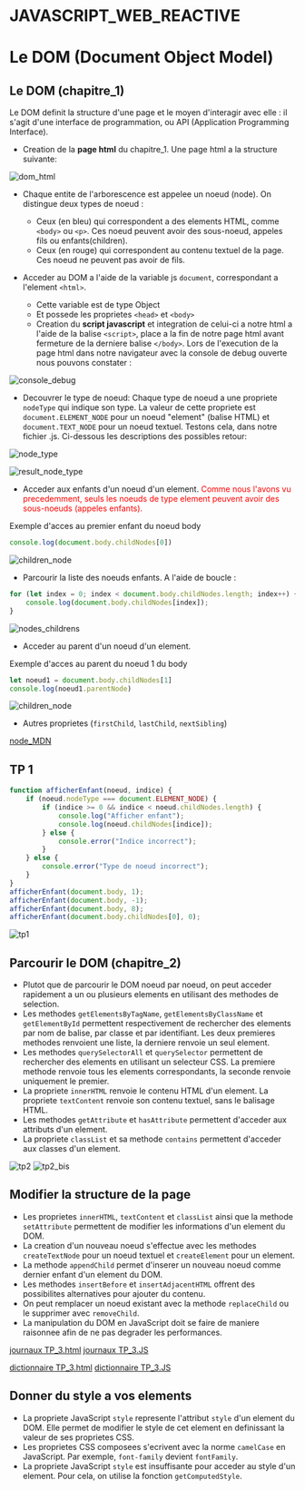 # JAVASCRIPT_WEB_REACTIVE

# Le DOM (Document Object Model)

## Le DOM (chapitre_1)
Le DOM definit la structure d'une page et le moyen d'interagir avec elle : il s'agit d'une interface de programmation, ou API (Application Programming Interface).

* Creation de la **page html** du chapitre_1. Une page html a la structure suivante:

![dom_html](./resources/com_html.bmp)

* Chaque entite de l'arborescence est appelee un noeud (node). On distingue deux types de noeud :
    * Ceux (en bleu) qui correspondent a des elements HTML, comme `<body>` ou `<p>`. Ces noeud peuvent avoir des sous-noeud, appeles fils ou enfants(children).
    * Ceux (en rouge) qui correspondent au contenu textuel de la page. Ces noeud ne peuvent pas avoir de fils.


* Acceder au DOM a l'aide de la variable js `document`, correspondant a l'element `<html>`. 
    * Cette variable est de type Object
    * Et possede les  proprietes `<head>` et `<body>`
    * Creation du **script javascript** et integration de celui-ci a notre html a l'aide de la balise `<script>`, place a la fin de notre page html avant fermeture de la derniere balise `</body>`.
    Lors de l'execution de la page html dans notre navigateur avec la console de debug ouverte nous pouvons constater :

![console_debug](./resources/script.bmp)

* Decouvrer le type de noeud: Chaque type de noeud a une propriete `nodeType` qui indique son type. La valeur de cette propriete est `document.ELEMENT_NODE` pour un noeud "element" (balise HTML) et `document.TEXT_NODE` pour un noeud textuel. Testons cela, dans notre fichier .js. Ci-dessous les descriptions des possibles retour:

![node_type](./resources/node_type.bmp)

![result_node_type](./resources/result_1.bmp)

* Acceder aux enfants d'un noeud d'un element.
<span style="color:red">Comme nous l'avons vu precedemment, seuls les noeuds de type element peuvent avoir des sous-noeuds (appeles enfants).</span>

Exemple d'acces au premier enfant du noeud body

```js
console.log(document.body.childNodes[0])
```
![children_node](./resources/chidren_node.bmp)

* Parcourir la liste des noeuds enfants. A l'aide de boucle :

```js
for (let index = 0; index < document.body.childNodes.length; index++) {
    console.log(document.body.childNodes[index]);
}
```

![nodes_childrens](./resources/nodes_childrens.bmp)

* Acceder au parent d'un noeud d'un element.

Exemple d'acces au parent du noeud 1 du body

```js
let noeud1 = document.body.childNodes[1]
console.log(noeud1.parentNode)

```
![children_node](./resources/chidren_node.bmp)

* Autres proprietes (`firstChild`, `lastChild`, `nextSibling`)

[node_MDN](https://developer.mozilla.org/fr/docs/Web/API/Node)

## TP 1

```js
function afficherEnfant(noeud, indice) {
    if (noeud.nodeType === document.ELEMENT_NODE) {
        if (indice >= 0 && indice < noeud.childNodes.length) {
            console.log("Afficher enfant");
            console.log(noeud.childNodes[indice]);
        } else {
            console.error("Indice incorrect");
        }
    } else {
        console.error("Type de noeud incorrect");
    }
}
afficherEnfant(document.body, 1);
afficherEnfant(document.body, -1);
afficherEnfant(document.body, 8);
afficherEnfant(document.body.childNodes[0], 0);
```
![tp1](./resources/tp1.bmp)

## Parcourir le DOM (chapitre_2)

* Plutot que de parcourir le DOM noeud par noeud, on peut acceder rapidement a un ou plusieurs elements en utilisant des methodes de selection.
* Les methodes `getElementsByTagName`, `getElementsByClassName` et `getElementById` permettent respectivement de rechercher des elements par nom de balise, par classe et par identifiant. Les deux premieres methodes renvoient une liste, la derniere renvoie un seul element.
* Les methodes `querySelectorAll` et `querySelector` permettent de rechercher des elements en utilisant un selecteur CSS. La premiere methode renvoie tous les elements correspondants, la seconde renvoie uniquement le premier.
* La propriete `innerHTML` renvoie le contenu HTML d'un element. La propriete `textContent` renvoie son contenu textuel, sans le balisage HTML.
* Les methodes `getAttribute` et `hasAttribute` permettent d'acceder aux attributs d'un element.
* La propriete `classList` et sa methode `contains` permettent d'acceder aux classes d'un element.

![tp2](./resources/chap_2.bmp)
![tp2_bis](./resources/chap_2_bis.bmp)

## Modifier la structure de la page

* Les proprietes `innerHTML`, `textContent` et `classList` ainsi que la methode `setAttribute` permettent de modifier les informations d'un element du DOM.
* La creation d'un nouveau noeud s'effectue avec les methodes `createTextNode` pour un noeud textuel et `createElement` pour un element.
* La methode `appendChild` permet d'inserer un nouveau noeud comme dernier enfant d'un element du DOM.
* Les methodes `insertBefore` et `insertAdjacentHTML` offrent des possibilites alternatives pour ajouter du contenu.
* On peut remplacer un noeud existant avec la methode `replaceChild` ou le supprimer avec `removeChild`.
* La manipulation du DOM en JavaScript doit se faire de maniere raisonnee afin de ne pas degrader les performances.

[journaux TP_3.html](./chapitre_3/HTML/journaux.html)
[journaux TP_3.JS](./chapitre_3/JS/journaux.js)

[dictionnaire TP_3.html](./chapitre_3/HTML/dictionnaire.html)
[dictionnaire TP_3.JS](./chapitre_3/JS/dictionnaire.js)


## Donner du style a vos elements

* La propriete JavaScript `style` represente l'attribut `style` d'un element du DOM. Elle permet de modifier le style de cet element en definissant la valeur de ses proprietes CSS.
* Les proprietes CSS composees s'ecrivent avec la norme `camelCase` en JavaScript. Par exemple, `font-family` devient `fontFamily`.
* La propriete JavaScript `style` est insuffisante pour acceder au style d'un element. Pour cela, on utilise la fonction `getComputedStyle`.